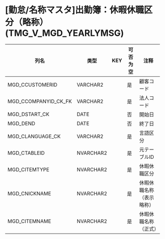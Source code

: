 # [勤怠/名称マスタ]出勤簿：休暇休職区分（略称）(TMG_V_MGD_YEARLYMSG)
| 列名   | 类型   | KEY  | 可否为空 | 注释   |
| ---- | ---- | ---- | ---- | ---- |
|MGD_CCUSTOMERID|VARCHAR2||是|顧客コード|
|MGD_CCOMPANYID_CK_FK|VARCHAR2||是|法人コード|
|MGD_DSTART_CK|DATE||否|開始日|
|MGD_DEND|DATE||否|終了日|
|MGD_CLANGUAGE_CK|VARCHAR2||是|言語区分|
|MGD_CTABLEID|NVARCHAR2||是|元テーブルID|
|MGD_CITEMTYPE|NVARCHAR2||是|休暇休職区分|
|MGD_CNICKNAME|NVARCHAR2||是|休暇休職名称（表示略称）|
|MGD_CITEMNAME|NVARCHAR2||是|休暇休職名称（正式）|
